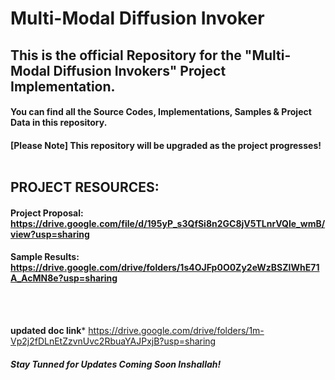 # Multi-Modal Diffusion Invoker 
## This is the official Repository for the "Multi-Modal Diffusion Invokers" Project Implementation.
#### You can find all the Source Codes, Implementations, Samples & Project Data in this repository.
#### [Please Note] This repository will be upgraded as the project progresses! <br><br>

## PROJECT RESOURCES: 
#### Project Proposal: https://drive.google.com/file/d/195yP_s3QfSi8n2GC8jV5TLnrVQle_wmB/view?usp=sharing
#### Sample Results: https://drive.google.com/drive/folders/1s4OJFp0O0Zy2eWzBSZIWhE71A_AcMN8e?usp=sharing
<br><br>


**updated doc link***
https://drive.google.com/drive/folders/1m-Vp2j2fDLnEtZzvnUvc2RbuaYAJPxjB?usp=sharing
##### Stay Tunned for Updates Coming Soon Inshallah!
